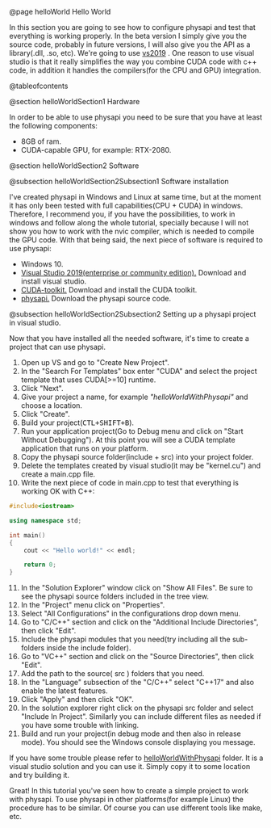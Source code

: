 @page helloWorld Hello World

In this section you are going to see how to configure physapi and test that everything is working properly.
In the beta version I simply give you the source code, probably in future versions, I will also give you the API as a library(.dll, .so, etc).
We're going to use <a href="https://visualstudio.microsoft.com/" title="go to visual studio page" target="_blank">vs2019</a> . One reason to use visual studio is that it really simplifies the way you combine CUDA code with c++ code, in addition
it handles the compilers(for the CPU and GPU) integration.

@tableofcontents

@section helloWorldSection1 Hardware

In order to be able to use physapi you need to be sure that you have at least the following components:

* 8GB of ram.
* CUDA-capable GPU, for example: RTX-2080.

@section helloWorldSection2 Software

@subsection helloWorldSection2Subsection1 Software installation

I've created physapi in Windows and Linux at same time, but at the moment it has only been tested with full capabilities(CPU + CUDA) in windows.
Therefore, I recommend you, if you have the possibilities, to work in windows and follow along the whole tutorial, specially because
I will not show you how to work with the nvic compiler, which is needed to compile the GPU code. With that being said, the next piece of software
is required to use physapi:

* Windows 10.
* <a href="https://visualstudio.microsoft.com/vs/community/" target="_blank" title="go to vs community download page"> Visual Studio 2019(enterprise or community edition).</a>
	Download and install visual studio.
* <a href="https://docs.nvidia.com/cuda/cuda-installation-guide-microsoft-windows/index.html" target="_blank" title="go to CUDA toolkit main page"> CUDA-toolkit.</a>
	Download and install the CUDA toolkit.
* <a href="https://github.com/melazzini/physapi" target="_blank" title="go to physapi download page on github">physapi.</a>
	Download the physapi source code.

@subsection helloWorldSection2Subsection2 Setting up a physapi project in visual studio.

Now that you have installed all the needed software, it's time to create a project that can use physapi.

1. Open up VS and go to "Create New Project".
2. In the "Search For Templates" box enter "CUDA" and select the project template that uses CUDA[>=10] runtime.
3. Click "Next".
4. Give your project a name, for example <em>"helloWorldWithPhysapi"</em> and choose a location.
5. Click "Create".
6. Build your project(<kbd>CTL+SHIFT+B</kbd>).
7. Run your application project(Go to Debug menu and click on "Start Without Debugging").
	At this point you will see a CUDA template application that runs on your platform.
8. Copy the physapi source folder(include + src) into your project folder.
9. Delete the templates created by visual studio(it may be "kernel.cu") and create a main.cpp file.
10. Write the next piece of code in main.cpp to test that everything is working OK with C++:
```cpp
#include<iostream>	

using namespace std;

int main()
{
	cout << "Hello world!" << endl;

	return 0;
}
```
11. In the "Solution Explorer" window click on "Show All Files". Be sure to see the physapi source folders included in the tree view.
12. In the "Project" menu click on "Properties".
13. Select "All Configurations" in the configurations drop down menu.
14. Go to "C/C++" section and click on the "Additional Include Directories", then click "Edit".
15. Include the physapi modules that you need(try including all the sub-folders inside the include folder).
16. Go to "VC++" section and click on the "Source Directories", then click "Edit".
17. Add the path to the source( src ) folders that you need.
18. In the "Language" subsection of the "C/C++" select "C++17" and also enable the latest features.
19. Click "Apply" and then click "OK".
20. In the solution explorer right click on the physapi src folder and select "Include In Project".
    Similarly you can include different files as needed if you have some trouble with linking.
21. Build and run your project(in debug mode and then also in release mode). You should see the Windows console displaying you message.

If you have some trouble please refer to <a href="../../include/examples/helloWorldWithPhysapi">helloWorldWithPhysapi</a> folder. It is a visual studio solution and you can use it. Simply copy it
to some location and try building it.


Great!
In this tutorial you've seen how to create a simple project to work with physapi. To use physapi in other platforms(for example Linux) the procedure has to be similar.
Of course you can use different tools like make, etc.
